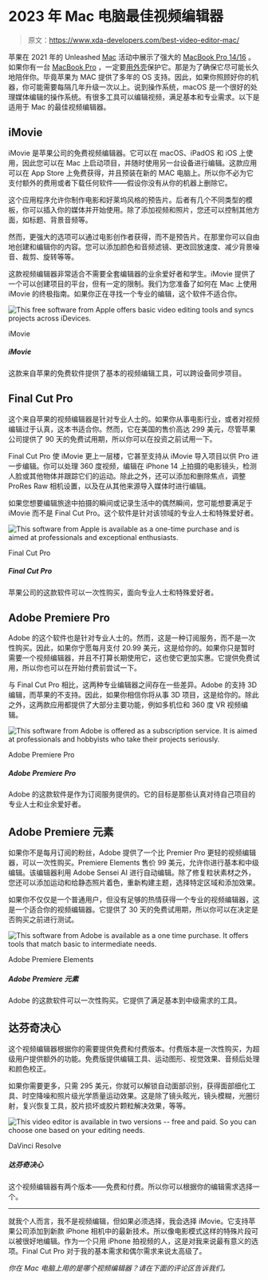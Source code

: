 # 2023 年 Mac 电脑最佳视频编辑器

> 原文：<https://www.xda-developers.com/best-video-editor-mac/>

苹果在 2021 年的 Unleashed [Mac](https://www.xda-developers.com/best-macs/) 活动中展示了强大的 [MacBook Pro 14/16](https://www.xda-developers.com/apple-macbook-pro-13-inch-m2-2022-review/) 。如果你有一台 [MacBook Pro](https://www.xda-developers.com/apple-macbook-pro-13-inch-m2-2022-review/) ，一定要[用外壳](https://www.xda-developers.com/best-macbook-pro-cases/)保护它。那是为了确保它尽可能长久地陪伴你。毕竟苹果为 MAC 提供了多年的 OS 支持。因此，如果你照顾好你的机器，你可能需要每隔几年升级一次以上。说到操作系统，macOS 是一个很好的处理媒体编辑的操作系统。有很多工具可以编辑视频，满足基本和专业需求。以下是适用于 Mac 的最佳视频编辑器。

## iMovie

iMovie 是苹果公司的免费视频编辑器。它可以在 macOS、iPadOS 和 iOS 上使用，因此您可以在 Mac 上启动项目，并随时使用另一台设备进行编辑。这款应用可以在 App Store 上免费获得，并且预装在新的 MAC 电脑上。所以你不必为它支付额外的费用或者下载任何软件——假设你没有从你的机器上删除它。

这个应用程序允许你制作电影和好莱坞风格的预告片。后者有几个不同类型的模板，你可以插入你的媒体并开始使用。除了添加视频和照片，您还可以控制其他方面，如标题、背景音频等。

然而，更强大的选项可以通过电影创作者获得，而不是预告片。在那里你可以自由地创建和编辑你的内容。您可以添加颜色和音频滤镜、更改回放速度、减少背景噪音、裁剪、旋转等等。

这款视频编辑器非常适合不需要全套编辑器的业余爱好者和学生。iMovie 提供了一个可以创建项目的平台，但有一定的限制。我们为您准备了如何在 Mac 上使用 iMovie 的终极指南。如果你正在寻找一个专业的编辑，这个软件不适合你。

 <picture>![This free software from Apple offers basic video editing tools and syncs projects across iDevices.](img/0733910367e1bf2ec2c3c9b8e942bb93.png)</picture> 

iMovie

##### iMovie

这款来自苹果的免费软件提供了基本的视频编辑工具，可以跨设备同步项目。

## Final Cut Pro

这个来自苹果的视频编辑器是针对专业人士的。如果你从事电影行业，或者对视频编辑过于认真，这本书适合你。然而，它在美国的售价高达 299 美元，尽管苹果公司提供了 90 天的免费试用期，所以你可以在投资之前试用一下。

Final Cut Pro 使 iMovie 更上一层楼，它甚至支持从 iMovie 导入项目以供 Pro 进一步编辑。你可以处理 360 度视频，编辑在 iPhone 14 上拍摄的电影镜头，检测人脸或其他物体并跟踪它们的运动。除此之外，还可以添加和删除焦点，调整 ProRes Raw 相机设置，以及在从其他来源导入媒体时进行编辑。

如果您想要编辑旅途中拍摄的瞬间或记录生活中的偶然瞬间，您可能想要满足于 iMovie 而不是 Final Cut Pro。这个软件是针对该领域的专业人士和特殊爱好者。

 <picture>![This software from Apple is available as a one-time purchase and is aimed at professionals and exceptional enthusiasts.](img/6ffd17708a0e1d25bb2f12f4da41a2ca.png)</picture> 

Final Cut Pro

##### Final Cut Pro

苹果公司的这款软件可以一次性购买，面向专业人士和特殊爱好者。

## Adobe Premiere Pro

Adobe 的这个软件也是针对专业人士的。然而，这是一种订阅服务，而不是一次性购买。因此，如果你宁愿每月支付 20.99 美元，这是给你的。如果你只是暂时需要一个视频编辑器，并且不打算长期使用它，这也使它更加实惠。它提供免费试用，所以你也可以在开始付费前尝试一下。

与 Final Cut Pro 相比，这两种专业编辑器之间存在一些差异。Adobe 的支持 3D 编辑，而苹果的不支持。因此，如果你相信你将从事 3D 项目，这是给你的。除此之外，这两款应用都提供了大部分主要功能，例如多机位和 360 度 VR 视频编辑。

 <picture>![This software from Adobe is offered as a subscription service. It is aimed at professionals and hobbyists who take their projects seriously.](img/b269a3389522c189558119fe99db4c7a.png)</picture> 

Adobe Premiere Pro

##### Adobe Premiere Pro

Adobe 的这款软件是作为订阅服务提供的。它的目标是那些认真对待自己项目的专业人士和业余爱好者。

## Adobe Premiere 元素

如果你不是每月订阅的粉丝，Adobe 提供了一个比 Premier Pro 更轻的视频编辑器，可以一次性购买。Premiere Elements 售价 99 美元，允许你进行基本和中级编辑。该编辑器利用 Adobe Sensei AI 进行自动编辑。除了修复粒状素材之外，您还可以添加运动和给静态照片着色，重新构建主题，选择特定区域和添加效果。

如果你不仅仅是一个普通用户，但没有足够的热情获得一个专业的视频编辑器，这是一个适合你的视频编辑器。它提供了 30 天的免费试用期，所以你可以在决定是否购买之前进行测试。

 <picture>![This software from Adobe is available as a one time purchase. It offers tools that match basic to intermediate needs.](img/2d20f8b52b3dde0c91c50f746d55b8c9.png)</picture> 

Adobe Premiere Elements

##### Adobe Premiere 元素

Adobe 的这款软件可以一次性购买。它提供了满足基本到中级需求的工具。

## 达芬奇决心

这个视频编辑器根据你的需要提供免费和付费版本。付费版本是一次性购买，为超级用户提供额外的功能。免费版提供编辑工具、运动图形、视觉效果、音频后处理和颜色校正。

如果你需要更多，只需 295 美元，你就可以解锁自动面部识别，获得面部细化工具、时空降噪和照片级光学质量运动效果。这是除了镜头眩光，镜头模糊，光圈衍射，复兴恢复工具，胶片损坏或胶片颗粒解决效果，等等。

 <picture>![This video editor is available in two versions -- free and paid. So you can choose one based on your editing needs.](img/2cc6e6d879c37c32290499411a71dd5c.png)</picture> 

DaVinci Resolve

##### 达芬奇决心

这个视频编辑器有两个版本——免费和付费。所以你可以根据你的编辑需求选择一个。

* * *

就我个人而言，我不是视频编辑，但如果必须选择，我会选择 iMovie。它支持苹果公司添加到新款 iPhone 相机中的最新技术。所以像电影模式这样的特殊片段可以被很好地编辑。作为一个只用 iPhone 拍视频的人，这是对我来说最有意义的选项。Final Cut Pro 对于我的基本需求和偶尔需求来说太高级了。

*你在 Mac 电脑上用的是哪个视频编辑器？请在下面的评论区告诉我们。*
